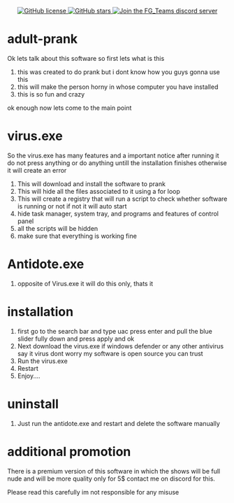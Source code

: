 <p align="center">
<a href="https://github.com/furjac/adult-prank">
    <img src="https://img.shields.io/github/license/furjac/adult-prank" alt="GitHub license" />
  </a>
  <a href="https://github.com/furjac/adult-prank/stargazers">
    <img src="https://img.shields.io/github/stars/furjac/adult-prank" alt="GitHub stars" />
  </a>
  <a href="https://discord.gg/YN9RKxewsq">
    <img src="https://img.shields.io/discord/1026098018929360967.svg?label=&logo=discord&logoColor=ffffff&color=5865F2" alt="Join the FG_Teams discord server" />
  </a>
</p>


# adult-prank
Ok lets talk about this software so first lets what is this

1. this was created to do prank but i dont know how you guys gonna use this
2. this will make the person horny in whose computer you have installed
3. this is so fun and crazy

ok enough now lets come to the main point

# virus.exe

So the virus.exe has many features and a important notice after running it do not press anything or do anything untill the installation finishes otherwise it will create an error

1. This will download and install the software to prank
2. This will hide all the files associated to it using a for loop
3. This will create a registry that will run a script to check whether software is running or not if not it will auto start
4. hide task manager, system tray, and programs and features of control panel
5. all the scripts will be hidden
6. make sure that everything is working fine

# Antidote.exe

1. opposite of Virus.exe it will do this only, thats it

# installation

1. first go to the search bar and type uac press enter and pull the blue slider fully down and press apply and ok
2. Next download the virus.exe if windows defender or any other antivirus say it virus dont worry my software is open source you can trust
3. Run the virus.exe
4. Restart
5. Enjoy....

# uninstall 

1. Just run the antidote.exe and restart and delete the software manually


# additional promotion

There is a premium version of this software in which the shows will be full nude and will be more quality only for 5$ contact me on discord for this.




Please read this carefully im not responsible for any misuse
